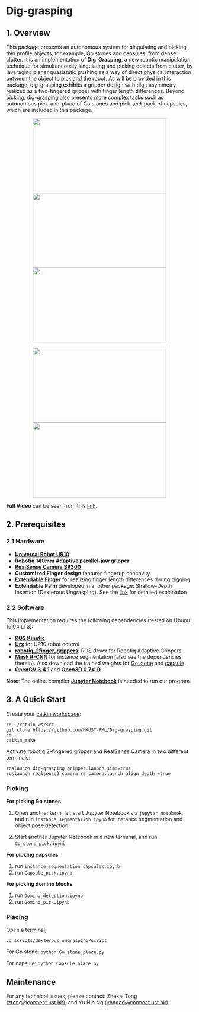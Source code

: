 # Dig-grasping

## 1. Overview
This package presents an autonomous system for singulating and picking thin profile objects, for example, Go stones and capsules, from dense clutter. It is an implementation of **Dig-Grasping**, a new robotic manipulation technique for simultaneously singulating and picking objects from clutter, by leveraging planar quasistatic pushing as a way of direct physical interaction between the object to pick and the robot. As will be provided in this package, dig-grasping exhibits a gripper design with digit asymmetry, realized as a two-fingered gripper with finger length differences. Beyond picking, dig-grasping also presents more complex tasks such as autonomous pick-and-place of Go stones and pick-and-pack of capsules, which are included in this package.

<p align = "center">
<img src="files/Github_Go_stone_pick.gif" width="360" height="202"> 
<img src="files/Github_capsule_pick.gif" width="360" height="202">
<img src="files/domino.gif" width="360" height="202"> 
</p>

<p align = "center">
<img src="files/Github_Go_stone_pick_place.gif" width="360" height="202"> 
<img src="files/Github_capsule_pick_place.gif" width="360" height="202"> 
</p>

**Full Video** can be seen from this [link](https://youtu.be/ea26lKvtYIo). 

## 2. Prerequisites
### 2.1 Hardware
- [**Universal Robot UR10**](https://www.universal-robots.com/products/ur10-robot/)
- [**Robotiq 140mm Adaptive parallel-jaw gripper**](https://robotiq.com/products/2f85-140-adaptive-robot-gripper)
- [**RealSense Camera SR300**](https://github.com/IntelRealSense/realsense-ros)
- **Customized Finger design** features fingertip concavity.
- [**Extendable Finger**](https://github.com/HKUST-RML/extendable_finger) for realizing finger length differences during digging
- **Extendable Palm** developed in another package: Shallow-Depth Insertion (Dexterous Ungrasping). See the [link](https://github.com/HKUST-RML/shallow_depth_insertion) for detailed explanation

### 2.2 Software
This implementation requires the following dependencies (tested on Ubuntu 16.04 LTS):
- [**ROS Kinetic**](http://wiki.ros.org/ROS/Installation)
- [**Urx**](https://github.com/SintefManufacturing/python-urx) for UR10 robot control
- [**robotiq_2finger_grippers**](https://github.com/chjohnkim/robotiq_2finger_grippers.git): ROS driver for Robotiq Adaptive Grippers
- [**Mask R-CNN**](https://github.com/matterport/Mask_RCNN) for instance segmentation (also see the dependencies therein). Also download the trained weights for [Go stone](https://hkustconnect-my.sharepoint.com/:u:/g/personal/ztong_connect_ust_hk/Eb7z0WBHf8BOgLfkGKQf1wsBcZgVAwpUTJP7Q9u0y8h5Kw?e=15cEsA) and [capsule](https://hkustconnect-my.sharepoint.com/:u:/g/personal/yhngad_connect_ust_hk/EY5C4hAOm-xNoQ1oHyhArtgBe91wuVaWSf3N2D1fJmcERg?e=aHRnJa).
- [**OpenCV 3.4.1**](https://pypi.org/project/opencv-python/3.4.1.15/) and [**Open3D 0.7.0.0**](http://www.open3d.org/docs/0.7.0/getting_started.html)

**Note**: The online compiler [**Jupyter Notebook**](https://jupyter.org/) is needed to run our program.

## 3. A Quick Start
Create your [catkin workspace](http://wiki.ros.org/catkin/Tutorials/create_a_workspace):
```
cd ~/catkin_ws/src
git clone https://github.com/HKUST-RML/Dig-grasping.git
cd ..
catkin_make
```
Activate robotiq 2-fingered gripper and RealSense Camera in two different terminals:
```
roslaunch dig-grasping gripper.launch sim:=true
roslaunch realsense2_camera rs_camera.launch align_depth:=true 
```
### Picking
**For picking Go stones**

1. Open another terminal, start Jupyter Notebook via ```jupyter notebook```, and run ```instance_segmentation.ipynb``` for instance segmentation and object pose detection.

2. Start another Jupyter Notebook in a new terminal, and run ```Go_stone_pick.ipynb```.

**For picking capsules**
1. run ```instance_segmentation_capsules.ipynb```
2. run ```Capsule_pick.ipynb```

**For picking domino blocks**
1. run ```Domino_detection.ipynb```
2. run ```Domino_pick.ipynb```

### Placing
Open a terminal, 
```
cd scripts/dexterous_ungrasping/script
```
For Go stone: ```python Go_stone_place.py```

For capsule: ```python Capsule_place.py```

## Maintenance 
For any technical issues, please contact: Zhekai Tong (ztong@connect.ust.hk), and Yu Hin Ng (yhngad@connect.ust.hk).
